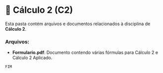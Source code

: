 #  🧮 Cálculo 2 (C2)

Esta pasta contém arquivos e documentos relacionados à disciplina de **Cálculo 2**.

### Arquivos:

- **Formulario.pdf**: Documento contendo várias fórmulas para Cálculo 2 e Cálculo 2 Aplicado.

`FIM`
